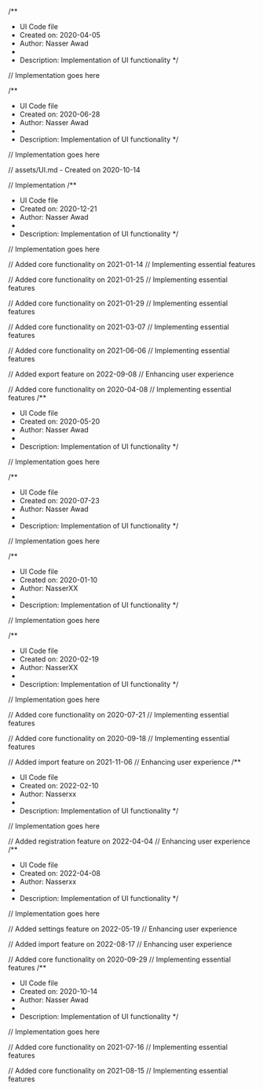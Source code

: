 /**
 * UI Code file
 * Created on: 2020-04-05
 * Author: Nasser Awad
 *
 * Description: Implementation of UI functionality
 */
 
// Implementation goes here

/**
 * UI Code file
 * Created on: 2020-06-28
 * Author: Nasser Awad
 *
 * Description: Implementation of UI functionality
 */
 
// Implementation goes here

// assets/UI.md - Created on 2020-10-14

// Implementation
/**
 * UI Code file
 * Created on: 2020-12-21
 * Author: Nasser Awad
 *
 * Description: Implementation of UI functionality
 */
 
// Implementation goes here


// Added core functionality on 2021-01-14
// Implementing essential features

// Added core functionality on 2021-01-25
// Implementing essential features

// Added core functionality on 2021-01-29
// Implementing essential features

// Added core functionality on 2021-03-07
// Implementing essential features

// Added core functionality on 2021-06-06
// Implementing essential features

// Added export feature on 2022-09-08
// Enhancing user experience

// Added core functionality on 2020-04-08
// Implementing essential features
/**
 * UI Code file
 * Created on: 2020-05-20
 * Author: Nasser Awad
 *
 * Description: Implementation of UI functionality
 */
 
// Implementation goes here

/**
 * UI Code file
 * Created on: 2020-07-23
 * Author: Nasser Awad
 *
 * Description: Implementation of UI functionality
 */
 
// Implementation goes here

/**
 * UI Code file
 * Created on: 2020-01-10
 * Author: NasserXX
 *
 * Description: Implementation of UI functionality
 */
 
// Implementation goes here

/**
 * UI Code file
 * Created on: 2020-02-19
 * Author: NasserXX
 *
 * Description: Implementation of UI functionality
 */
 
// Implementation goes here


// Added core functionality on 2020-07-21
// Implementing essential features

// Added core functionality on 2020-09-18
// Implementing essential features

// Added import feature on 2021-11-06
// Enhancing user experience
/**
 * UI Code file
 * Created on: 2022-02-10
 * Author: Nasserxx
 *
 * Description: Implementation of UI functionality
 */
 
// Implementation goes here


// Added registration feature on 2022-04-04
// Enhancing user experience
/**
 * UI Code file
 * Created on: 2022-04-08
 * Author: Nasserxx
 *
 * Description: Implementation of UI functionality
 */
 
// Implementation goes here


// Added settings feature on 2022-05-19
// Enhancing user experience

// Added import feature on 2022-08-17
// Enhancing user experience

// Added core functionality on 2020-09-29
// Implementing essential features
/**
 * UI Code file
 * Created on: 2020-10-14
 * Author: Nasser Awad
 *
 * Description: Implementation of UI functionality
 */
 
// Implementation goes here


// Added core functionality on 2021-07-16
// Implementing essential features

// Added core functionality on 2021-08-15
// Implementing essential features
